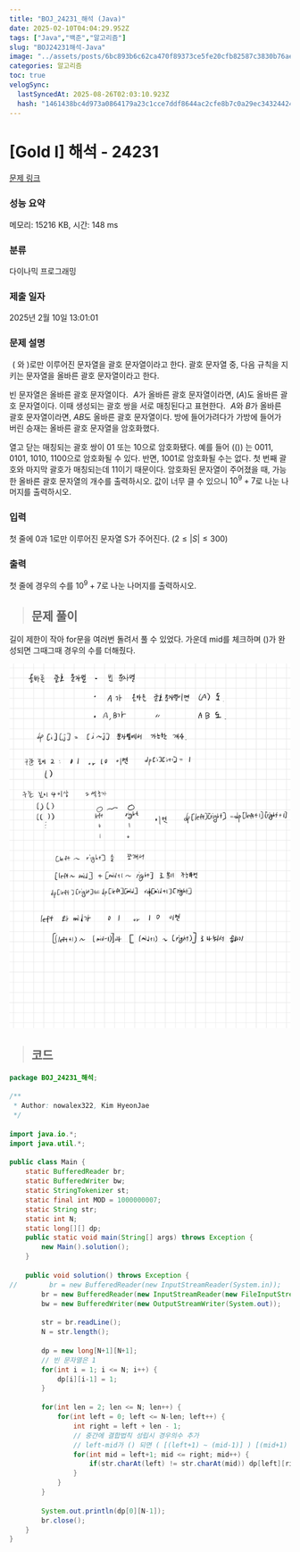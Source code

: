 ```yaml
---
title: "BOJ_24231_해석 (Java)"
date: 2025-02-10T04:04:29.952Z
tags: ["Java","백준","알고리즘"]
slug: "BOJ24231해석-Java"
image: "../assets/posts/6bc893b6c62ca470f89373ce5fe20cfb82587c3830b76ae833503292f443950c.png"
categories: 알고리즘
toc: true
velogSync:
  lastSyncedAt: 2025-08-26T02:03:10.923Z
  hash: "1461438bc4d973a0864179a23c1cce7ddf8644ac2cfe8b7c0a29ec34324424ee"
---
```


# [Gold I] 해석 - 24231 

[문제 링크](https://www.acmicpc.net/problem/24231) 

### 성능 요약

메모리: 15216 KB, 시간: 148 ms

### 분류

다이나믹 프로그래밍

### 제출 일자

2025년 2월 10일 13:01:01

### 문제 설명

 
$($ 와 $)$로만 이루어진 문자열을 괄호 문자열이라고 한다. 괄호 문자열 중, 다음 규칙을 지키는 문자열을 올바른 괄호 문자열이라고 한다.

빈 문자열은 올바른 괄호 문자열이다.
 
$A$가 올바른 괄호 문자열이라면, $( A )$도 올바른 괄호 문자열이다. 이때 생성되는 괄호 쌍을 서로 매칭된다고 표현한다.
 
$A$와 $B$가 올바른 괄호 문자열이라면, $AB$도 올바른 괄호 문자열이다.
방에 들어가려다가 가방에 들어가 버린 승재는 올바른 괄호 문자열을 암호화했다.

열고 닫는 매칭되는 괄호 쌍이 01 또는 10으로 암호화됐다. 예를 들어 (()) 는 0011, 0101, 1010, 1100으로 암호화될 수 있다. 반면, 1001로 암호화될 수는 없다. 첫 번째 괄호와 마지막 괄호가 매칭되는데 11이기 때문이다. 암호화된 문자열이 주어졌을 때, 가능한 올바른 괄호 문자열의 개수를 출력하시오. 값이 너무 클 수 있으니 $10^9 + 7$로 나눈 나머지를 출력하시오.

### 입력 

 첫 줄에 0과 1로만 이루어진 문자열 S가 주어진다. $( 2 \le |S| \le 300 )$ 

### 출력 

첫 줄에 경우의 수를 $10^9 + 7$로 나눈 나머지를 출력하시오.

> ## 문제 풀이

길이 제한이 작아 for문을 여러번 돌려서 풀 수 있었다. 가운데 mid를 체크하며 ()가 완성되면 그때그때 경우의 수를 더해줬다.


![](/assets/posts/6bc893b6c62ca470f89373ce5fe20cfb82587c3830b76ae833503292f443950c.png)

> ## 코드

```java
package BOJ_24231_해석;
        
/**
 * Author: nowalex322, Kim HyeonJae
 */

import java.io.*;
import java.util.*;

public class Main {
    static BufferedReader br;
    static BufferedWriter bw;
    static StringTokenizer st;
    static final int MOD = 1000000007;
    static String str;
    static int N;
    static long[][] dp;
    public static void main(String[] args) throws Exception {
        new Main().solution();
    }

    public void solution() throws Exception {
//        br = new BufferedReader(new InputStreamReader(System.in));
        br = new BufferedReader(new InputStreamReader(new FileInputStream("src/main/java/BOJ_24231_해석/input.txt")));
        bw = new BufferedWriter(new OutputStreamWriter(System.out));

        str = br.readLine();
        N = str.length();

        dp = new long[N+1][N+1];
        // 빈 문자열은 1
        for(int i = 1; i <= N; i++) {
            dp[i][i-1] = 1;
        }

        for(int len = 2; len <= N; len++) {
            for(int left = 0; left <= N-len; left++) {
                int right = left + len - 1;
                // 중간에 결합법칙 성립시 경우의수 추가
                // left-mid가 () 되면 ( [(left+1) ~ (mid-1)] ) [(mid+1) ~ right] 이런형태
                for(int mid = left+1; mid <= right; mid++) {
                    if(str.charAt(left) != str.charAt(mid)) dp[left][right] = (dp[left][right] + (dp[left+1][mid-1] * dp[mid+1][right]) % MOD) % MOD;
                }
            }
        }

        System.out.println(dp[0][N-1]);
        br.close();
    }
}
```